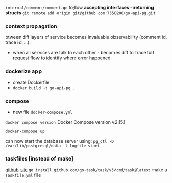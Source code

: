`internal/comment/comment.go` fo;llow
**accepting interfaces - returning structs**
`git remote add origin git@github.com:7350206/go-api-pg.git`

### context propagation
btween diff layers of service becomes invaluable
observability (comment id, trace id, ...): 
- when all services are talk to each other - becomes diff to trace full request flow to identify where error happened

### dockerize app
- create Dockerfile
- `docker build -t go-api-pg .`

### compose
- new file `docker-compose.yml`

`docker compose version`
Docker Compose version v2.15.1

`docker-compose up`

can now start the database server using:
`pg_ctl -D /var/lib/postgresql/data -l logfile start`


### taskfiles [instead of make]
[github](https://github.com/go-task/task/blob/master/Taskfile.yml)
[site](https://taskfile.dev/)
`go install github.com/go-task/task/v3/cmd/task@latest`
make a  `Taskfile.yml` file

